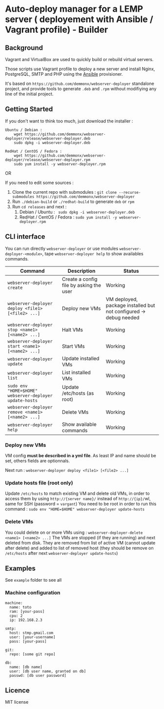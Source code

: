 # Auto-deploy manager for a LEMP server ( deployement with Ansible / Vagrant profile) - Builder

## Background

Vagrant and VirtualBox are used to quickly build or rebuild virtual servers.

Those scripts use Vagrant profile to deploy a new server and install Nginx, PostgreSQL, SMTP and PHP using the [Ansible](http://www.ansible.com/) provisioner.

It's based on `https://github.com/demmonx/webserver-deployer` standalone project, and provide tools to generate `.deb` and `.rpm` without modifiying any line of the initial project.

## Getting Started
If you don't want to think too much, just download the installer :
```
Ubuntu / Debian : 
    wget https://github.com/demmonx/webserver-deployer/release/webserver-deployer.deb
    sudo dpkg -i webserver-deployer.deb
```
```
RedHat / CentOS / Fedora : 
    wget https://github.com/demmonx/webserver-deployer/release/webserver-deployer.rpm
    sudo yum install -y webserver-deployer.rpm
```

OR 

If you need to edit some sources : 
  1. Clone the current repo with submodules : `git clone --recurse-submodules https://github.com/demmonx/webserver-deployer`
  2. Run `./debian-build` or `./redhat-build` to generate `deb` or `rpm` 
  3. Run `cd releases` and next :
     1. Debian / Ubuntu : ` sudo dpkg -i webserver-deployer.deb`
     2. RedHat / CentOS / Fedora : `sudo yum install -y webserver-deployer.rpm`


## CLI interface

You can run directly `webserver-deployer` or use modules `webserver-deployer-<module>`, tape `webserver-deployer help` to show availables commands.

| Command | Description | Status
| --- | --- | --- |
| `webserver-deployer create` | Create a config file by asking the user | Working
| `webserver-deployer deploy <file1> [<file2> ...]` | Deploy new VMs | VM deployed, package installed but not configured -> debug needed
| `webserver-deployer stop <name1> [<name2> ...]` | Halt VMs | Working
| `webserver-deployer start <name1> [<name2> ...]` | Start VMs | Working
| `webserver-deployer update` | Update installed VMs | Working
| `webserver-deployer list` | List installed VMs | Working
| `sudo env "HOME=$HOME" webserver-deployer update-hosts` | Update /etc/hosts (as root) | Working
| `webserver-deployer remove <name1> [<name2> ...]` | Delete VMs | Working
| `webserver-deployer help` | Show available commands | Working

### Deploy new VMs
VM config **must be described in a yml file**. As least IP and name should be set, others fields are optionnals. 

Next run : `webserver-deployer deploy <file1> [<file2> ...]`

### Update hosts file (root only)
Update `/etc/hosts` to match existing VM and delete old VMs, in order to access them by using `http://{server name}/` instead of `http://{ip}/`wl, same for SSH (password = `vargant`)
You need to be root in order to run this command : 
`sudo env "HOME=$HOME" webserver-deployer update-hosts`

### Delete VMs 
You could delete on or more VMs using : 
`webserver-deployer-delete <name1> [<name2> ...]`
The VMs are stopped (if they are running) and next deleted from disk. They are removed from list of active VM (cannot update after delete) and added to list of removed host (they should be remove on `/etc/hosts` after next `webserver-deployer update-hosts`)

## Examples
See `example` folder to see all
### Machine configuration
```
machine:
  name: toto
  ram: [your-pass]
  cpu: 2 
  ip: 192.168.2.3

smtp:
  host: stmp.gmail.com
  user: [your-username]
  pass: [your-pass]

git:
  repo: [some git repo]

db:
  name: [db name]
  user: [db user name, granted on db]
  passwd: [db user password]
```

## Licence
MIT license
